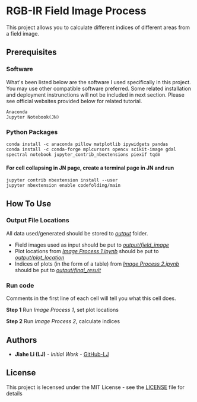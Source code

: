 # RGB-IR Field Image Process

This project allows you to calculate different indices of different areas from a field image.  

## Prerequisites

### Software

What's been listed below are the software I used specifically in this project. You may use other compatible software preferred.
Some related installation and deployment instrunctions will not be included in next section. Please see official websites provided below for related tutorial.  

```
Anaconda
Jupyter Notebook(JN)
```

### Python Packages

```
conda install -c anaconda pillow matplotlib ipywidgets pandas
conda install -c conda-forge mplcursors opencv scikit-image gdal spectral notebook jupyter_contrib_nbextensions piexif tqdm
```

#### For cell collapsing in JN page, create a terminal page in JN and run

```
jupyter contrib nbextension install --user
jupyter nbextension enable codefolding/main
```

## How To Use

### Output File Locations

All data used/generated should be stored to [_output_](output/) folder.
* Field images used as input should be put to [_output/field_image_](output/field_image/)
* Plot locations from [_Image Process 1.ipynb_](Image_Process_1-Set_Plots.ipynb) should be put to [_output/plot_location_](output/plot_location/)
* Indices of plots (in the form of a table) from [_Image Process 2.ipynb_](Image_Process_2-Calculate_Indices.ipynb) should be put to [_output/final_result_](output/final_result)


### Run code

Comments in the first line of each cell will tell you what this cell does.  

**Step 1**
Run _Image Process 1_, set plot locations

**Step 2**
Run _Image Process 2_, calculate indices

## Authors

* **Jiahe Li (LJ)** - *Initial Work* - [GitHub-LJ](https://github.com/LJ-JiaheLi)

## License

This project is lecensed under the MIT License - see the [LICENSE](LICENSE) file for details
